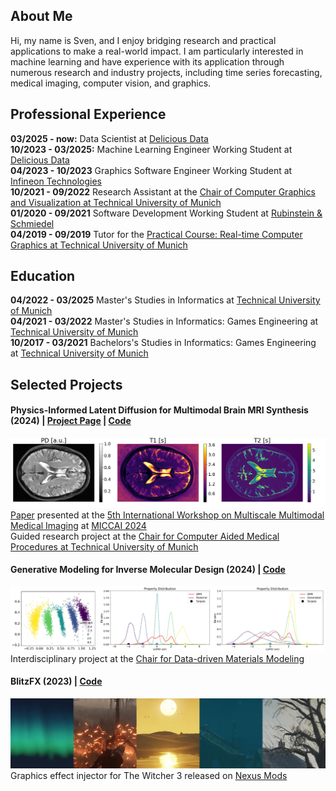 ## About Me
Hi, my name is Sven, and I enjoy bridging research and practical applications to make a real-world impact. I am particularly interested in machine learning and have experience with its application through numerous research and industry projects, including time series forecasting, medical imaging, computer vision, and graphics.

## Professional Experience

**03/2025 - now:** Data Scientist at [Delicious Data](https://www.delicious-data.com/)<br/>
**10/2023 - 03/2025:** Machine Learning Engineer Working Student at [Delicious Data](https://www.delicious-data.com/)<br/>
**04/2023 - 10/2023** Graphics Software Engineer Working Student at [Infineon Technologies](https://www.infineon.com/)<br/>
**10/2021 - 09/2022** Research Assistant at the [Chair of Computer Graphics and Visualization at Technical University of Munich](https://www.cs.cit.tum.de/en/cg/cover-page/)<br/>
**01/2020 - 09/2021** Software Development Working Student at [Rubinstein & Schmiedel](https://www.linkedin.com/company/rubinstein-schmiedel/)<br/>
**04/2019 - 09/2019** Tutor for the [Practical Course: Real-time Computer Graphics at Technical University of Munich](https://campus.tum.de/tumonline/WBMODHB.wbShowMHBReadOnly?pKnotenNr=1517639)

## Education
**04/2022 - 03/2025** Master's Studies in Informatics at [Technical University of Munich](https://www.tum.de/)<br/>
**04/2021 - 03/2022** Master's Studies in Informatics: Games Engineering at [Technical University of Munich](https://www.tum.de/)<br/>
**10/2017 - 03/2021** Bachelors's Studies in Informatics: Games Engineering at [Technical University of Munich](https://www.tum.de/)

## Selected Projects
#### Physics-Informed Latent Diffusion for Multimodal Brain MRI Synthesis (2024) | [Project Page](https://sven-luepke.github.io/phy-ldm-mri/) | [Code](https://github.com/sven-luepke/phy-ldm-mri/)

![](phy-ldm-mri.png)
[Paper](https://arxiv.org/abs/2409.13532) presented at the [5th International Workshop on Multiscale Multimodal Medical Imaging](https://mmmi2024.github.io/) at [MICCAI 2024](https://conferences.miccai.org/2024/en/) <br/>
Guided research project at the [Chair for Computer Aided Medical Procedures at Technical University of Munich](https://www.cs.cit.tum.de/camp/start/)

#### Generative Modeling for Inverse Molecular Design (2024) | [Code](https://github.com/sven-luepke/molecular-generative-modeling)
![](idp.png)
Interdisciplinary project at the [Chair for Data-driven Materials Modeling](https://www.epc.ed.tum.de/ddmm/home/)

#### BlitzFX (2023) | [Code](https://github.com/sven-luepke/blitz-fx)
![](blitz-fx.jpeg)
Graphics effect injector for The Witcher 3 released on [Nexus Mods](https://www.nexusmods.com/witcher3/mods/6447)
